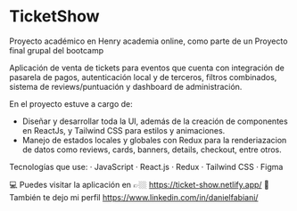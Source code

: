 # TicketShow
Proyecto académico en Henry academia online, como parte de un Proyecto final grupal del bootcamp

Aplicación de venta de tickets para eventos que cuenta con integración de pasarela de pagos, autenticación local y de terceros, filtros combinados, sistema de reviews/puntuación y dashboard de administración.

En el proyecto estuve a cargo de:
- Diseñar y desarrollar toda la UI, además de la creación de componentes en ReactJs, y Tailwind CSS para estilos y animaciones.
- Manejo de estados locales y globales con Redux para la renderiazacion de datos como reviews, cards, banners, details, checkout, entre otros.

Tecnologías que use: · JavaScript · React.js · Redux · Tailwind CSS · Figma

💻 Puedes visitar la aplicación en 👉🏼 https://ticket-show.netlify.app/
🔗 También te dejo mi perfil https://www.linkedin.com/in/danielfabiani/


